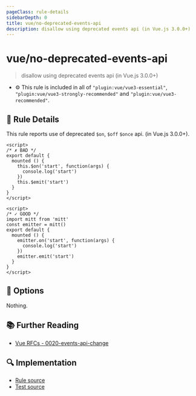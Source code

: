 ```yaml
---
pageClass: rule-details
sidebarDepth: 0
title: vue/no-deprecated-events-api
description: disallow using deprecated events api (in Vue.js 3.0.0+)
---
```

# vue/no-deprecated-events-api
> disallow using deprecated events api (in Vue.js 3.0.0+)

- :gear: This rule is included in all of `"plugin:vue/vue3-essential"`, `"plugin:vue/vue3-strongly-recommended"` and `"plugin:vue/vue3-recommended"`.

## :book: Rule Details

This rule reports use of deprecated `$on`, `$off` `$once` api. (in Vue.js 3.0.0+).

<eslint-code-block :rules="{'vue/no-deprecated-events-api': ['error']}">

```vue
<script>
/* ✗ BAD */
export default {
  mounted () {
    this.$on('start', function(args) {
      console.log('start')
    })
    this.$emit('start')
  }
}
</script>
```

</eslint-code-block>

<eslint-code-block :rules="{'vue/no-deprecated-events-api': ['error']}">

```vue
<script>
/* ✓ GOOD */
import mitt from 'mitt'
const emitter = mitt()
export default {
  mounted () {
    emitter.on('start', function(args) {
      console.log('start')
    })
    emitter.emit('start')
  }
}
</script>
```

</eslint-code-block>

## :wrench: Options

Nothing.

## :books: Further Reading

- [Vue RFCs - 0020-events-api-change](https://github.com/vuejs/rfcs/blob/master/active-rfcs/0020-events-api-change.md)

## :mag: Implementation

- [Rule source](https://github.com/vuejs/eslint-plugin-vue/blob/master/lib/rules/no-deprecated-events-api.js)
- [Test source](https://github.com/vuejs/eslint-plugin-vue/blob/master/tests/lib/rules/no-deprecated-events-api.js)
